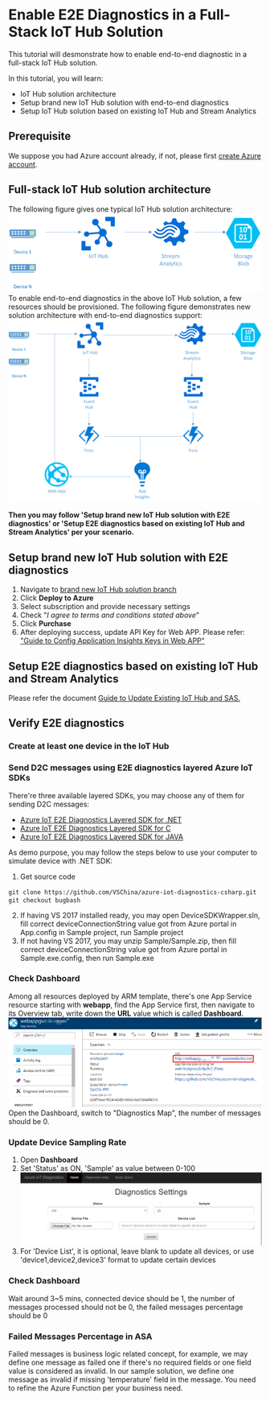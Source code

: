 # Enable E2E Diagnostics in a Full-Stack IoT Hub Solution

This tutorial will desmonstrate how to enable end-to-end diagnostic in a full-stack IoT Hub solution.

In this tutorial, you will learn:
* IoT Hub solution architecture
* Setup brand new IoT Hub solution with end-to-end diagnostics
* Setup IoT Hub solution based on existing IoT Hub and Stream Analytics

## Prerequisite
We suppose you had Azure account already, if not, please first [create Azure account](https://azure.microsoft.com/en-us/free/).

## Full-stack IoT Hub solution architecture
The following figure gives one typical IoT Hub solution architecture:
![](./images/IoTHubSolution.png)
To enable end-to-end diagnostics in the above IoT Hub solution, a few resources should be provisioned. The following figure demonstrates new solution architecture with end-to-end diagnostics support:
![](./images/IoTHubSolution_E2EDiag.png)

**Then you may follow 'Setup brand new IoT Hub solution with E2E diagnostics' or 'Setup E2E diagnostics based on existing IoT Hub and Stream Analytics' per your scenario.**

## Setup brand new IoT Hub solution with E2E diagnostics
1. Navigate to [brand new IoT Hub solution branch](https://github.com/VSChina/iot-hub-e2e-diagnostic/tree/netnew_armtemplate)
2. Click **Deploy to Azure**
3. Select subscription and provide necessary settings
4. Check "*I agree to terms and conditions stated above*"
5. Click **Purchase**
6. After deploying success, update API Key for Web APP. Please refer: ["Guide to Config Application Insights Keys in Web APP"](./Guide%20to%20Config%20Application%20Insights%20Keys%20in%20Web%20APP.md)

## Setup E2E diagnostics based on existing IoT Hub and Stream Analytics
Please refer the document [Guide to Update Existing IoT Hub and SAS.](./Guide%20to%20Update%20Existing%20IoT%20Hub%20and%20SAS.md)

## Verify E2E diagnostics

### Create at least one device in the IoT Hub

### Send D2C messages using E2E diagnostics layered Azure IoT SDKs
There're three available layered SDKs, you may choose any of them for sending D2C messages:
- [Azure IoT E2E Diagnostics Layered SDK for .NET](https://github.com/VSChina/azure-iot-diagnostics-csharp)
- [Azure IoT E2E Diagnostics Layered SDK for C](https://github.com/erich-wang/azure-iot-sdk-c)
- [Azure IoT E2E Diagnostics Layered SDK for JAVA](https://github.com/VSChina/azure-iot-diagnostics-java)

As demo purpose, you may follow the steps below to use your computer to simulate device with .NET SDK:
1. Get source code
```
git clone https://github.com/VSChina/azure-iot-diagnostics-csharp.git
git checkout bugbash
```
2. If having VS 2017 installed ready, you may open DeviceSDKWrapper.sln, fill correct deviceConnectionString value got from Azure portal in App.config in Sample project, run Sample project
3. If not having VS 2017, you may unzip Sample/Sample.zip, then fill correct deviceConnectionString value got from Azure portal in Sample.exe.config, then run Sample.exe

### Check Dashboard
Among all resources deployed by ARM template, there's one App Service resource starting with **webapp**, find the App Service first, then navigate to its Overview tab, write down the **URL** value which is called **Dashboard**.
![](images/Dashboard.png)
Open the Dashboard, switch to "Diagnostics Map", the number of messages should be 0.

### Update Device Sampling Rate
1. Open **Dashboard**
2. Set 'Status' as ON, 'Sample' as value between 0-100
![](./images/Configure_Sample.png)
3. For 'Device List', it is optional, leave blank to update all devices, or use 'device1,device2,device3' format to update certain devices

### Check Dashboard
Wait around 3~5 mins, connected device should be 1, the number of messages processed should not be 0, the failed messages percentage should be 0

### Failed Messages Percentage in ASA
Failed messages is business logic related concept, for example, we may define one message as failed one if there's no required fields or one field value is considered as invalid. In our sample solution, we define one message as invalid if missing 'temperature' field in the message. You need to refine the Azure Function per your business need. 
